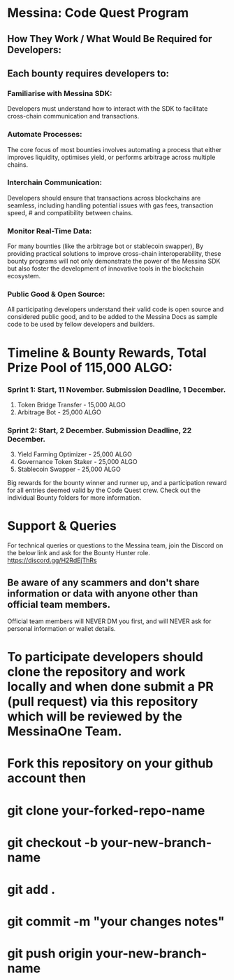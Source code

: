 # Messina: Code Quest Program

## How They Work / What Would Be Required for Developers:
## Each bounty requires developers to:
### Familiarise with Messina SDK: 
Developers must understand how to interact with the SDK to facilitate cross-chain communication and transactions.
### Automate Processes: 
The core focus of most bounties involves automating a process that either improves liquidity, optimises yield, or performs arbitrage across multiple chains.
### Interchain Communication: 
Developers should ensure that transactions across blockchains are seamless, including handling potential issues with gas fees, transaction speed, # and compatibility between chains.
### Monitor Real-Time Data: 
For many bounties (like the arbitrage bot or stablecoin swapper), By providing practical solutions to improve cross-chain interoperability, these bounty programs will not only demonstrate the power of the Messina SDK but also foster the development of innovative tools in the blockchain ecosystem.
### Public Good & Open Source:
All participating developers understand their valid code is open source and considered public good, and to be added to the Messina Docs as sample code to be used by fellow developers and builders.

# Timeline & Bounty Rewards, Total Prize Pool of 115,000 ALGO: 

### Sprint 1: Start, 11 November. Submission Deadline, 1 December.
1. Token Bridge Transfer - 15,000 ALGO
2. Arbitrage Bot - 25,000 ALGO

### Sprint 2: Start, 2 December. Submission Deadline, 22 December.
3. Yield Farming Optimizer - 25,000 ALGO
4. Governance Token Staker - 25,000 ALGO
5. Stablecoin Swapper - 25,000 ALGO

Big rewards for the bounty winner and runner up, and a participation reward for all entries deemed valid by the Code Quest crew.
Check out the individual Bounty folders for more information.

# Support & Queries
For technical queries or questions to the Messina team, join the Discord on the below link and ask for the Bounty Hunter role.
https://discord.gg/H2RdEjThRs

## Be aware of any scammers and don't share information or data with anyone other than official team members.
Official team members will NEVER DM you first, and will NEVER ask for personal information or wallet details.

# To participate developers should clone the repository and work locally and when done submit a PR (pull request) via this repository which will be reviewed by the MessinaOne Team.
# Fork this repository on your github account then 
# git clone your-forked-repo-name
# git checkout -b your-new-branch-name
# git add .
# git commit -m "your changes notes"
# git push origin your-new-branch-name



